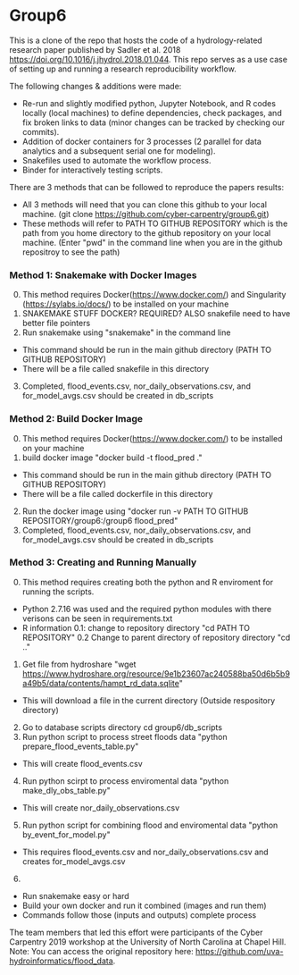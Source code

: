 # Group6
This is a clone of the repo that hosts the code of a hydrology-related research paper published by Sadler et al. 2018 https://doi.org/10.1016/j.jhydrol.2018.01.044.
This repo serves as a use case of setting up and running a research reproducibility workflow. 

The following changes & additions were made:
* Re-run and slightly modified python, Jupyter Notebook, and R codes locally (local machines) to define dependencies, check packages, and fix broken links to data (minor changes can be tracked by checking our commits).
* Addition of docker containers for 3 processes (2 parallel for data analytics and a subsequent serial one for modeling).
* Snakefiles used to automate the workflow process.
* Binder for interactively testing scripts.

There are 3 methods that can be followed to reproduce the papers results:
* All 3 methods will need that you can clone this github to your local machine. (git clone https://github.com/cyber-carpentry/group6.git)
* These methods will refer to PATH TO GITHUB REPOSITORY which is the path from you home directory to the github repository on your local machine. (Enter "pwd" in the command line when you are in the github repositroy to see the path)
### Method 1: Snakemake with Docker Images
0. This method requires Docker(https://www.docker.com/) and Singularity (https://sylabs.io/docs/) to be installed on your machine
1. SNAKEMAKE STUFF DOCKER? REQUIRED? ALSO snakefile need to have better file pointers
2. Run snakemake using "snakemake" in the command line
  * This command should be run in the main github directory (PATH TO GITHUB REPOSITORY)
  * There will be a file called snakefile in this directory
3. Completed, flood_events.csv, nor_daily_observations.csv, and for_model_avgs.csv should be created in db_scripts

### Method 2: Build Docker Image
0. This method requires Docker(https://www.docker.com/) to be installed on your machine
1. build docker image "docker build -t flood_pred ."
* This command should be run in the main github directory (PATH TO GITHUB REPOSITORY)
* There will be a file called dockerfile in this directory
2. Run the docker image using "docker run -v PATH TO GITHUB REPOSITORY/group6:/group6 flood_pred"
3. Completed, flood_events.csv, nor_daily_observations.csv, and for_model_avgs.csv should be created in db_scripts

### Method 3: Creating and Running Manually
0. This method requires creating both the python and R enviroment for running the scripts.
* Python 2.7.16 was used and the required python modules with there verisons can be seen in requirements.txt
* R information
0.1: change to repository directory "cd PATH TO REPOSITORY"
0.2 Change to parent directory of repository directory "cd .."
1. Get file from hydroshare "wget https://www.hydroshare.org/resource/9e1b23607ac240588ba50d6b5b9a49b5/data/contents/hampt_rd_data.sqlite"
* This will download a file in the current directory (Outside respository directory)
2. Go to database scripts directory cd group6/db_scripts
3. Run python script to process street floods data "python prepare_flood_events_table.py"
* This will create flood_events.csv
4. Run python scirpt to process enviromental data "python make_dly_obs_table.py"
* This will create nor_daily_observations.csv
5. Run python script for combining flood and enviromental data "python by_event_for_model.py"
* This requires flood_events.csv and nor_daily_observations.csv and creates for_model_avgs.csv
6. 
  * Run snakemake easy or hard  
  * Build your own docker and run it combined (images and run them)
  * Commands follow those (inputs and outputs) complete process

The team members that led this effort were participants of the Cyber Carpentry 2019 workshop at the University of North Carolina at Chapel Hill.
Note: You can access the original repository here: https://github.com/uva-hydroinformatics/flood_data.

